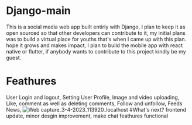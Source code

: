 # Django-main
This is a social media web app built entirly with Django, I plan to keep it as open sourced so that other developers can contribute to it, my initial plans was to build a virtual place for youths that's when I came up with this plan. hope it grows and makes impact, I plan to build the mobile app with react native or flutter, if anybody wants to contribute to this project kindly be my guest.

# Feathures
User Login and logout,
Setting User Profile,
Image and video uploading,
Like, comment as well as deleting comments,
Follow and unfollow,
Feeds News,
![Web capture_3-4-2023_113920_localhost](https://user-images.githubusercontent.com/79472476/229457510-1df72ee1-a9e3-4803-ba55-0755b800b16c.jpeg)
#What's next?
frontend update,
minor desgin improvement,
make chat feathures functional
